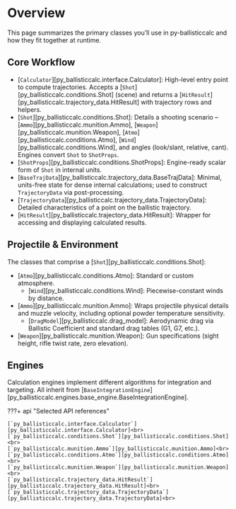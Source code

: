 # Overview

This page summarizes the primary classes you’ll use in py-ballisticcalc and how they fit together at runtime.

## Core Workflow

- [`Calculator`][py_ballisticcalc.interface.Calculator]: High-level entry point to compute trajectories. Accepts a [`Shot`][py_ballisticcalc.conditions.Shot] (scene) and returns a [`HitResult`][py_ballisticcalc.trajectory_data.HitResult] with trajectory rows and helpers.
- [`Shot`][py_ballisticcalc.conditions.Shot]: Details a shooting scenario – [`Ammo`][py_ballisticcalc.munition.Ammo], [`Weapon`][py_ballisticcalc.munition.Weapon], [`Atmo`][py_ballisticcalc.conditions.Atmo], [`Wind`][py_ballisticcalc.conditions.Wind], and angles (look/slant, relative, cant). Engines convert `Shot` to `ShotProps`.
- [`ShotProps`][py_ballisticcalc.conditions.ShotProps]: Engine-ready scalar form of `Shot` in internal units.
- [`BaseTrajData`][py_ballisticcalc.trajectory_data.BaseTrajData]: Minimal, units-free state for dense internal calculations; used to construct `TrajectoryData` via post-processing.
- [`TrajectoryData`][py_ballisticcalc.trajectory_data.TrajectoryData]: Detailed characteristics of a point on the ballistic trajectory.
- [`HitResult`][py_ballisticcalc.trajectory_data.HitResult]: Wrapper for accessing and displaying calculated results.

## Projectile & Environment

The classes that comprise a [`Shot`][py_ballisticcalc.conditions.Shot]:

- [`Atmo`][py_ballisticcalc.conditions.Atmo]: Standard or custom atmosphere.
    - [`Wind`][py_ballisticcalc.conditions.Wind]: Piecewise-constant winds by distance.
- [`Ammo`][py_ballisticcalc.munition.Ammo]: Wraps projectile physical details and muzzle velocity, including optional powder temperature sensitivity.
    - [`DragModel`][py_ballisticcalc.drag_model]: Aerodynamic drag via Ballistic Coefficient and standard drag tables (G1, G7, etc.).
- [`Weapon`][py_ballisticcalc.munition.Weapon]: Gun specifications (sight height, rifle twist rate, zero elevation).

## Engines

Calculation engines implement different algorithms for integration and targeting.  All inherit from [`BaseIntegrationEngine`][py_ballisticcalc.engines.base_engine.BaseIntegrationEngine].


???+ api "Selected API references"

	[`py_ballisticcalc.interface.Calculator`][py_ballisticcalc.interface.Calculator]<br>
	[`py_ballisticcalc.conditions.Shot`][py_ballisticcalc.conditions.Shot]<br>
	[`py_ballisticcalc.munition.Ammo`][py_ballisticcalc.munition.Ammo]<br>
	[`py_ballisticcalc.conditions.Atmo`][py_ballisticcalc.conditions.Atmo]<br>
	[`py_ballisticcalc.munition.Weapon`][py_ballisticcalc.munition.Weapon]<br>
	[`py_ballisticcalc.trajectory_data.HitResult`][py_ballisticcalc.trajectory_data.HitResult]<br>
	[`py_ballisticcalc.trajectory_data.TrajectoryData`][py_ballisticcalc.trajectory_data.TrajectoryData]<br>

